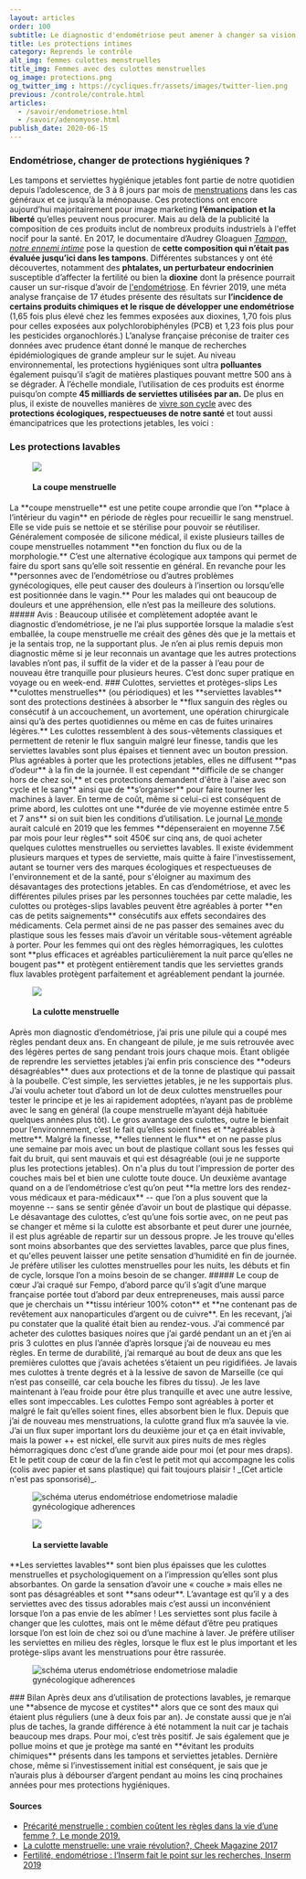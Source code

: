 ```yaml
---
layout: articles
order: 100
subtitle: Le diagnostic d'endométriose peut amener à changer sa vision sur les choses, et pourquoi pas à changer aussi de protections intimes ?
title: Les protections intimes
category: Reprends le contrôle
alt_img: femmes culottes menstruelles
title_img: Femmes avec des culottes menstruelles
og_image: protections.png
og_twitter_img : https://cycliques.fr/assets/images/twitter-lien.png
previous: /controle/controle.html
articles:
  - /savoir/endometriose.html
  - /savoir/adenomyose.html
publish_date: 2020-06-15
---
```


### Endométriose, changer de protections hygiéniques ?
Les tampons et serviettes hygiénique jetables font partie de notre quotidien depuis l’adolescence, de 3 à 8 jours par mois de <a href="/savoir/endometriose.html" class="link">menstruations</a> dans les cas généraux et ce jusqu’à la ménopause. Ces protections ont encore aujourd’hui majoritairement pour image marketing **l’émancipation et la liberté** qu’elles peuvent nous procurer. Mais au delà de la publicité la composition de ces produits inclut de nombreux produits industriels à l'effet nocif pour la santé.
En 2017, le documentaire d’Audrey Gloaguen _<u>Tampon, notre ennemi intime</u>_ pose la question de **cette composition qui n’était pas évaluée jusqu’ici dans les tampons**. Différentes substances y ont été découvertes, notamment des **phtalates, un perturbateur endocrinien** susceptible d’affecter la fertilité ou bien la **dioxine** dont la présence pourrait causer un sur-risque d’avoir de <a href="/savoir/endometriose.html" class="link">l'endométriose</a>.
En février 2019, une méta analyse française de 17 études présente des résultats sur **l’incidence de certains produits chimiques et le risque de développer une endométriose** (1,65 fois plus élevé chez les femmes exposées aux dioxines, 1,70 fois plus pour celles exposées aux polychlorobiphényles (PCB) et 1,23 fois plus pour les pesticides organochlorés.) L’analyse française préconise de traiter ces données avec prudence étant donné le manque de recherches épidémiologiques de grande ampleur sur le sujet.
Au niveau environnemental, les protections hygiéniques sont ultra **polluantes** également puisqu’il s’agit de matières plastiques pouvant mettre 500 ans à se dégrader. À l’échelle mondiale, l’utilisation de ces produits est énorme puisqu’on compte **45 milliards de serviettes utilisées par an.**
De plus en plus, il existe de nouvelles manières de <a href="/savoir/hormones-cycle.html" class="link">vivre son cycle</a> avec des **protections écologiques, respectueuses de notre santé** et tout aussi émancipatrices que les protections jetables, les voici :

### Les protections lavables
<figure class="cycle">
  <img src="/assets/images/svg/icones/coupe.svg">
  <h4>La coupe menstruelle</h4>
</figure>
La **coupe menstruelle** est une petite coupe arrondie que l’on **place à l’intérieur du vagin** en période de règles pour recueillir le sang menstruel. Elle se vide puis se nettoie et se stérilise pour pouvoir se réutiliser. Généralement composée de silicone médical, il existe plusieurs tailles de coupe menstruelles notamment **en fonction du flux ou de la morphologie.**
C’est une alternative écologique aux tampons qui permet de faire du sport sans qu’elle soit ressentie en général. En revanche pour les **personnes avec de l’endométriose ou d’autres problèmes gynécologiques, elle peut causer des douleurs à l’insertion ou lorsqu’elle est positionnée dans le vagin.** Pour les malades qui ont beaucoup de douleurs et une appréhension, elle n’est pas la meilleure des solutions.
##### Avis :
Beaucoup utilisée et complètement adoptée avant le diagnostic d’endométriose, je ne l’ai plus supportée lorsque la maladie s’est emballée, la coupe menstruelle me créait des gênes dès que je la mettais et je la sentais trop, ne la supportant plus. Je n’en ai plus remis depuis mon diagnostic même si je leur reconnais un avantage que les autres protections lavables n’ont pas, il suffit de la vider et de la passer à l’eau pour de nouveau être tranquille pour plusieurs heures. C’est donc super pratique en voyage ou en week-end.
### Culottes, serviettes et protèges-slips
Les **culottes menstruelles** (ou périodiques) et les **serviettes lavables** sont des protections destinées à absorber le **flux sanguin des règles ou consécutif à un accouchement, un avortement, une opération chirurgicale ainsi qu’à des pertes quotidiennes ou même en cas de fuites urinaires légères.** Les culottes ressemblent à des sous-vêtements classiques et permettent de retenir le flux sanguin malgré leur finesse, tandis que les serviettes lavables sont plus épaises et tiennent avec un bouton pression. Plus agréables à porter que les protections jetables, elles ne diffusent **pas d’odeur** à la fin de la journée. Il est cependant **difficile de se changer hors de chez soi,** et ces protections demandent d'être à l'aise avec son cycle et le sang** ainsi que de **s’organiser** pour faire tourner les machines à laver. En terme de coût, même si celui-ci est conséquent de prime abord, les culottes ont une **durée de vie moyenne estimée entre 5 et 7 ans** si on suit bien les conditions d’utilisation. Le journal <u>Le monde</u> aurait calculé en 2019 que les femmes **dépenseraient en moyenne 7.5€ par mois pour leur règles** soit 450€ sur cinq ans, de quoi acheter quelques culottes menstruelles ou serviettes lavables. Il existe évidemment plusieurs marques et types de serviette, mais quitte à faire l'investissement, autant se tourner vers des marques écologiques et respectueuses de l'environnement et de la santé, pour s'éloigner au maximum des désavantages des protections jetables.
En cas d’endométriose, et avec les différentes pilules prises par les personnes touchées par cette maladie, les culottes ou protèges-slips lavables peuvent être agréables à porter **en cas de petits saignements** consécutifs aux effets secondaires des médicaments. Cela permet ainsi de ne pas passer des semaines avec du plastique sous les fesses mais d’avoir un véritable sous-vêtement agréable à porter. Pour les femmes qui ont des règles hémorragiques, les culottes sont **plus efficaces et agréables particulièrement la nuit parce qu’elles ne bougent pas** et protègent entièrement tandis que les serviettes grands flux lavables protègent parfaitement et agréablement pendant la journée.
 <figure class="cycle">
  <img src="/assets/images/svg/icones/culotte.svg">
  <h4>La culotte menstruelle</h4>
</figure>
Après mon diagnostic d’endométriose, j’ai pris une pilule qui a coupé mes règles pendant deux ans. En changeant de pilule, je me suis retrouvée avec des légères pertes de sang pendant trois jours chaque mois. Étant obligée de reprendre les serviettes jetables j’ai enfin pris conscience des **odeurs désagréables** dues aux protections et de la tonne de plastique qui passait à la poubelle. C’est simple, les serviettes jetables, je ne les supportais plus. J’ai voulu acheter tout d’abord un lot de deux culottes menstruelles pour tester le principe et je les ai rapidement adoptées, n’ayant pas de problème avec le sang en général (la coupe menstruelle m’ayant déjà habituée quelques années plus tôt). Le gros avantage des culottes, outre le bienfait pour l’environnement, c’est le fait qu’elles soient fines et **agréables à mettre**. Malgré la finesse, **elles tiennent le flux** et on ne passe plus une semaine par mois avec un bout de plastique collant sous les fesses qui fait du bruit, qui sent mauvais et qui est désagréable (oui je ne supporte plus les protections jetables). On n'a plus du tout l’impression de porter des couches mais bel et bien une culotte toute douce. Un deuxième avantage quand on a de l’endométriose c’est qu’on peut **la mettre lors des rendez-vous médicaux et para-médicaux** -- que l’on a plus souvent que la moyenne -- sans se sentir gênée d’avoir un bout de plastique qui dépasse. Le désavantage des culottes, c’est qu’une fois sortie avec, on ne peut pas se changer et même si la culotte est absorbante et peut durer une journée, il est plus agréable de repartir sur un dessous propre. Je les trouve qu'elles sont moins absorbantes que des serviettes lavables, parce que plus fines, et qu'elles peuvent laisser une petite sensation d’humidité en fin de journée. Je préfère utiliser les culottes menstruelles pour les nuits, les débuts et fin de cycle, lorsque l’on a moins besoin de se changer.
##### Le coup de cœur
J’ai craqué sur Fempo, d’abord parce qu’il s’agit d’une marque française portée tout d’abord par deux entrepreneuses, mais aussi parce que je cherchais un **tissu intérieur 100% coton** et **ne contenant pas de revêtement aux nanoparticules d’argent ou de cuivre**. En les recevant, j’ai pu constater que la qualité était bien au rendez-vous. J’ai commencé par acheter des culottes basiques noires que j’ai gardé pendant un an et j’en ai pris 3 culottes en plus l’année d’après lorsque j’ai de nouveau eu mes règles. En terme de durabilité, j’ai remarqué au bout de deux ans que les premières culottes que j’avais achetées s’étaient un peu rigidifiées. Je lavais mes culottes à trente degrés et à la lessive de savon de Marseille (ce qui n’est pas conseillé, car cela bouche les fibres du tissu). Je les lave maintenant à l’eau froide pour être plus tranquille et avec une autre lessive, elles sont impeccables. Les culottes Fempo sont agréables à porter et malgré le fait qu’elles soient fines, elles absorbent bien le flux. Depuis que j’ai de nouveau mes menstruations, la culotte grand flux m’a sauvée la vie. J’ai un flux super important lors du deuxième jour et ça en était invivable, mais la power ++ est nickel, elle survit aux pires nuits de mes règles hémorragiques donc c’est d’une grande aide pour moi (et pour mes draps). Et le petit coup de cœur de la fin c’est le petit mot qui accompagne les colis (colis avec papier et sans plastique) qui fait toujours plaisir !
_(Cet article n'est pas sponsorisé)_.

<figure>
  <img src="/assets/images/photos/fempo.png" class="img-fluid" alt="schéma uterus endométriose endometriose maladie gynécologique adherences" title="Illustration d'un utérus avec des adhérences">
</figure>
<figure class="cycle">
  <img src="/assets/images/svg/icones/serviette.svg">
  <h4>La serviette lavable</h4>
</figure>
**Les serviettes lavables** sont bien plus épaisses que les culottes menstruelles et psychologiquement on a l’impression qu’elles sont plus absorbantes. On garde la sensation d’avoir une « couche » mais elles ne sont pas désagréables et sont **sans odeur**. L’avantage est qu’il y a des serviettes avec des tissus adorables mais c’est aussi un inconvénient lorsque l’on a pas envie de les abîmer ! Les serviettes sont plus facile à changer que les culottes, mais ont le même défaut d’être peu pratiques lorsque l’on est loin de chez soi ou d’une machine à laver. Je préfère utiliser les serviettes en milieu des règles, lorsque le flux est le plus important et les protège-slips avant les menstruations pour être rassurée.
<figure>
  <img src="/assets/images/photos/serviettes.png" class="img-fluid" alt="schéma uterus endométriose endometriose maladie gynécologique adherences" title="Illustration d'un utérus avec des adhérences">
</figure>
### Bilan
Après deux ans d’utilisation de protections lavables, je remarque une **absence de mycose et cystites** alors que ce sont des maux qui étaient plus réguliers (une à deux fois par an). Je constate aussi que je n’ai plus de taches, la grande différence à été notamment la nuit car je tachais beaucoup mes draps. Pour moi, c’est très positif. Je sais également que je pollue moins et que je protège ma santé en **évitant les produits chimiques** présents dans les tampons et serviettes jetables. Dernière chose, même si l’investissement initial est conséquent, je sais que je n’aurais plus à débourser d’argent pendant au moins les cinq prochaines années pour mes protections hygiéniques.
  
<div class="col-sm-10 offset-sm-1 sources">
  <h4>Sources</h4>
  <ul class="ul-list">
    <li class="list"><a href="https://www.lemonde.fr/les-decodeurs/article/2019/07/02/precarite-menstruelle-combien-coutent-ses-regles-dans-la-vie-d-une-femme_5484140_4355770.html">Précarité menstruelle : combien coûtent les règles dans la vie d’une femme ?, Le monde 2019.</a></li>
    <li class="list"><a href="http://www.aly-abbara.com/livre_gyn_obs/termes/adherences.html">La culotte menstruelle: une vraie révolution?, Cheek Magazine 2017</a></li>
    <li class="list"><a href="https://presse.inserm.fr/fertilite-endometriose-linserm-fait-le-point-sur-les-recherches/34633/">Fertilité, endométriose : l’Inserm fait le point sur les recherches, Inserm 2019</a></li>
  </ul>
</div>